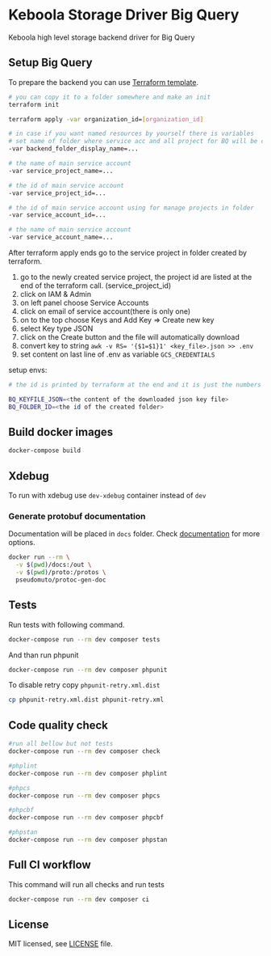 # Keboola Storage Driver Big Query

Keboola high level storage backend driver for Big Query

## Setup Big Query

To prepare the backend you can use [Terraform template](./bq-storage-backend-init.tf).
```bash
# you can copy it to a folder somewhere and make an init
terraform init

terraform apply -var organization_id=[organization_id]

# in case if you want named resources by yourself there is variables
# set name of folder where service acc and all project for BQ will be created
-var backend_folder_display_name=... 

# the name of main service account
-var service_project_name=...

# the id of main service account
-var service_project_id=...

# the id of main service account using for manage projects in folder
-var service_account_id=...

# the name of main service account
-var service_account_name=...
```

After terraform apply ends go to the service project in folder created by terraform.

1. go to the newly created service project, the project id are listed at the end of the terraform call. (service_project_id)
2. click on IAM & Admin 
3. on left panel choose Service Accounts
4. click on email of service account(there is only one)
5. on to the top choose Keys and Add Key => Create new key
6. select Key type JSON
7. click on the Create button and the file will automatically download
8. convert key to string `awk -v RS= '{$1=$1}1' <key_file>.json >> .env`
9. set content on last line of .env as variable `GCS_CREDENTIALS`

setup envs:
```bash
# the id is printed by terraform at the end and it is just the numbers after `folders/`

BQ_KEYFILE_JSON=<the content of the downloaded json key file>
BQ_FOLDER_ID=<the id of the created folder>
```

## Build docker images

```bash
docker-compose build
```

## Xdebug

To run with xdebug use `dev-xdebug` container instead of `dev`

### Generate protobuf documentation

Documentation will be placed in `docs` folder. Check [documentation](https://github.com/pseudomuto/protoc-gen-doc/blob/master/README.md) for more options.
```bash
docker run --rm \
  -v $(pwd)/docs:/out \
  -v $(pwd)/proto:/protos \
  pseudomuto/protoc-gen-doc
```

## Tests

Run tests with following command.

```bash
docker-compose run --rm dev composer tests
```

And than run phpunit
```bash
docker-compose run --rm dev composer phpunit
```

To disable retry copy `phpunit-retry.xml.dist`
```bash
cp phpunit-retry.xml.dist phpunit-retry.xml
```

## Code quality check

```bash
#run all bellow but not tests
docker-compose run --rm dev composer check

#phplint
docker-compose run --rm dev composer phplint

#phpcs
docker-compose run --rm dev composer phpcs

#phpcbf
docker-compose run --rm dev composer phpcbf

#phpstan
docker-compose run --rm dev composer phpstan
```

## Full CI workflow

This command will run all checks and run tests
```bash
docker-compose run --rm dev composer ci
```

## License

MIT licensed, see [LICENSE](./LICENSE) file.
